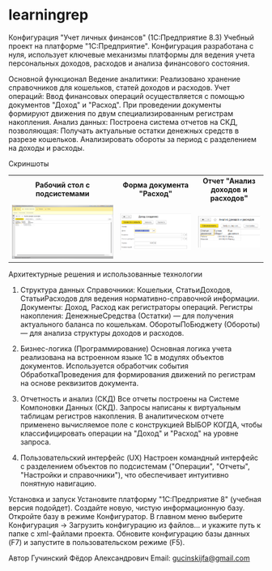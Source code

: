 # learningrep
Конфигурация "Учет личных финансов" (1С:Предприятие 8.3)
Учебный проект на платформе "1С:Предприятие". Конфигурация разработана с нуля, использует ключевые механизмы платформы для ведения учета персональных доходов, расходов и анализа финансового состояния.

Основной функционал
Ведение аналитики: Реализовано хранение справочников для кошельков, статей доходов и расходов.
Учет операций: Ввод финансовых операций осуществляется с помощью документов "Доход" и "Расход". При проведении документы формируют движения по двум специализированным регистрам накопления.
Анализ данных: Построена система отчетов на СКД, позволяющая:
  Получать актуальные остатки денежных средств в разрезе кошельков.
  Анализировать обороты за период с разделением на доходы и расходы.

Скриншоты
<table>
<tr>
<td align="center"><b>Рабочий стол с подсистемами</b></td>
<td align="center"><b>Форма документа "Расход"</b></td>
<td align="center"><b>Отчет "Анализ доходов и расходов"</b></td>
</tr>
<tr>
<td><img src="https://github.com/FedorGutsch/learningrep/blob/main/desktop.png" alt="Рабочий стол с подсистемами"></td>
<td><img src="https://github.com/FedorGutsch/learningrep/blob/main/document.png" alt="Форма документа Расход"></td>
<td><img src="https://github.com/FedorGutsch/learningrep/blob/main/Otchet.png" alt="Отчет Анализ доходов и расходов"></td>
</tr>
</table>

Архитектурные решения и использованные технологии

1. Структура данных 
Справочники: Кошельки, СтатьиДоходов, СтатьиРасходов для ведения нормативно-справочной информации.
Документы: Доход, Расход как регистраторы операций.
Регистры накопления: 
  ДенежныеСредства (Остатки) — для получения актуального баланса по кошелькам.
  ОборотыПоБюджету (Обороты) — для анализа структуры доходов и расходов.

2. Бизнес-логика (Программирование)
Основная логика учета реализована на встроенном языке 1С в модулях объектов документов.
Используется обработчик события ОбработкаПроведения для формирования движений по регистрам на основе реквизитов документа.

3. Отчетность и анализ (СКД)
Все отчеты построены на Системе Компоновки Данных (СКД).
Запросы написаны к виртуальным таблицам регистров накопления.
В аналитическом отчете применено вычисляемое поле с конструкцией ВЫБОР КОГДА, чтобы классифицировать операции на "Доход" и "Расход" на уровне запроса.


4. Пользовательский интерфейс (UX)
Настроен командный интерфейс с разделением объектов по подсистемам ("Операции", "Отчеты", "Настройки и справочники"), что обеспечивает интуитивно понятную навигацию.

Установка и запуск
Установите платформу "1С:Предприятие 8" (учебная версия подойдет).
Создайте новую, чистую информационную базу.
Откройте базу в режиме Конфигуратор.
В главном меню выберите Конфигурация -> Загрузить конфигурацию из файлов... и укажите путь к папке с xml-файлами проекта.
Обновите конфигурацию базы данных (F7) и запустите в пользовательском режиме (F5).

Автор
Гучинский Фёдор Александрович
Email: gucinskijfa@gmail.com
